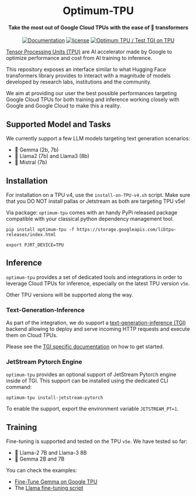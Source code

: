 <div align="center">

Optimum-TPU
===========================
<h4>Take the most out of Google Cloud TPUs with the ease of 🤗 transformers</h4>

[![Documentation](https://img.shields.io/badge/docs-latest-brightgreen.svg?style=flat)](https://huggingface.co/docs/optimum/index)
[![license](https://img.shields.io/badge/license-Apache%202-blue)](./LICENSE)
[![Optimum TPU / Test TGI on TPU](https://github.com/huggingface/optimum-tpu/actions/workflows/test-pytorch-xla-tpu-tgi.yml/badge.svg)](https://github.com/huggingface/optimum-tpu/actions/workflows/test-pytorch-xla-tpu-tgi.yml)
</div>

[Tensor Processing Units (TPU)](https://cloud.google.com/tpu) are AI accelerator made by Google to optimize
performance and cost from AI training to inference.

This repository exposes an interface similar to what Hugging Face transformers library provides to interact with
a magnitude of models developed by research labs, institutions and the community.

We aim at providing our user the best possible performances targeting Google Cloud TPUs for both training and inference
working closely with Google and Google Cloud to make this a reality.


## Supported Model and Tasks

We currently support a few LLM models targeting text generation scenarios:
- 💎 Gemma (2b, 7b)
- 🦙 Llama2 (7b) and Llama3 (8b)
- 💨 Mistral (7b)


## Installation

For installation on a TPU v4, use the `install-on-TPU-v4.sh` script. Make sure that you DO NOT install pallas or Jetstream as both are targeting TPU v5e!

Via package:
`optimum-tpu` comes with an handy PyPi released package compatible with your classical python dependency management tool.

`pip install optimum-tpu -f https://storage.googleapis.com/libtpu-releases/index.html`

`export PJRT_DEVICE=TPU`


## Inference

`optimum-tpu` provides a set of dedicated tools and integrations in order to leverage Cloud TPUs for inference, especially
on the latest TPU version `v5e`. 

Other TPU versions will be supported along the way.

### Text-Generation-Inference

As part of the integration, we do support a [text-generation-inference (TGI)](https://github.com/huggingface/optimum-tpu/tree/main/text-generation-inference) backend allowing to deploy and serve
incoming HTTP requests and execute them on Cloud TPUs.

Please see the [TGI specific documentation](text-generation-inference) on how to get started.

### JetStream Pytorch Engine

`optimum-tpu` provides an optional support of JetStream Pytorch engine inside of TGI. This support can be installed using the dedicated CLI command:

```shell
optimum-tpu install-jetstream-pytorch
```

To enable the support, export the environment variable `JETSTREAM_PT=1`.

## Training

Fine-tuning is supported and tested on the TPU `v5e`. We have tested so far:

- 🦙 Llama-2 7B and Llama-3 8B
- 💎 Gemma 2B and 7B

You can check the examples:

- [Fine-Tune Gemma on Google TPU](https://github.com/huggingface/optimum-tpu/blob/main/examples/language-modeling/gemma_tuning.ipynb)
- The [Llama fine-tuning script](https://github.com/huggingface/optimum-tpu/blob/main/examples/language-modeling/llama_tuning.md)
